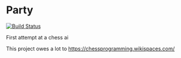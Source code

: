 Party
=====
[![Build Status](https://travis-ci.org/SrsBusiness/Party.svg?branch=travis)](https://travis-ci.org/SrsBusiness/Party)

First attempt at a chess ai

This project owes a lot to https://chessprogramming.wikispaces.com/ 
